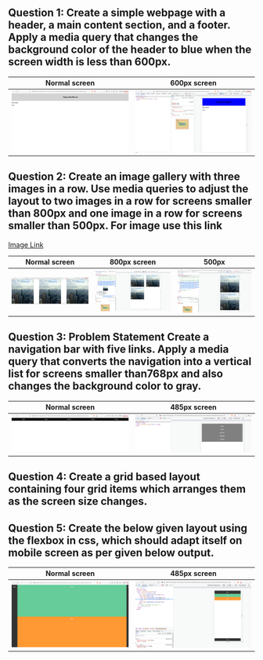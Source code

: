 ## Question 1: Create a simple webpage with a header, a main content section, and a footer. Apply a media query that changes the background color of the header to blue when the screen width is less than 600px.

|                 Normal screen                  |                  600px screen                  |
| :--------------------------------------------: | :--------------------------------------------: |
| ![Question 1 Screenshot](Screenshots/Q1.1.png) | ![Question 1 Screenshot](Screenshots/Q1.2.png) |

<!-- ![Question 1 Screenshot](Screenshots/Q1.1.png) -->

## Question 2: Create an image gallery with three images in a row. Use media queries to adjust the layout to two images in a row for screens smaller than 800px and one image in a row for screens smaller than 500px. For image use this link

[Image Link](https://images.unsplash.com/photo-1431538510849-b719825bf08b?auto=format&fit=crop&q=80&w=1846&ixlib=rb-4.0.3&ixid=M3wxMjA3fDB8MHxwaG90by1wYWdlfHx8fGVufDB8fHx8fA%3D%3D)

|                 Normal screen                  |                  800px screen                  |                     500px                      |
| :--------------------------------------------: | :--------------------------------------------: | :--------------------------------------------: |
| ![Question 2 Screenshot](Screenshots/Q2.1.png) | ![Question 2 Screenshot](Screenshots/Q2.3.png) | ![Question 2 Screenshot](Screenshots/Q2.2.png) |

<!-- ![Question 2 Screenshot](Screenshots/Q2.png) -->

## Question 3: Problem Statement Create a navigation bar with five links. Apply a media query that converts the navigation into a vertical list for screens smaller than768px and also changes the background color to gray.

|                 Normal screen                  |                  485px screen                  |
| :--------------------------------------------: | :--------------------------------------------: |
| ![Question 1 Screenshot](Screenshots/Q3.1.png) | ![Question 1 Screenshot](Screenshots/Q3.2.png) |

<!-- ![Question 3 Screenshot](Screenshots/Q3.png) -->

## Question 4: Create a grid based layout containing four grid items which arranges them as the screen size changes.

<!-- ![Question 4 Screenshot](Screenshots/Q4.png) -->

## Question 5: Create the below given layout using the flexbox in css, which should adapt itself on mobile screen as per given below output.

|                 Normal screen                  |                  485px screen                  |
| :--------------------------------------------: | :--------------------------------------------: |
| ![Question 5 Screenshot](Screenshots/Q5.1.png) | ![Question 5 Screenshot](Screenshots/Q5.2.png) |

<!-- ![Question 5 Screenshot](Screenshots/Q5.png) -->

